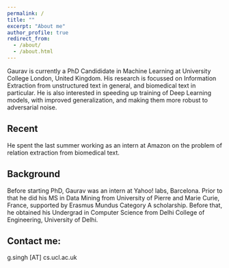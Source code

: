 ```yaml
---
permalink: /
title: ""
excerpt: "About me"
author_profile: true
redirect_from: 
  - /about/
  - /about.html
---
```


Gaurav is currently a PhD Candididate in Machine Learning at University College London, United Kingdom. His research is focussed on Information Extraction from unstructured text in general, and biomedical text in particular. He is also interested in speeding up training of Deep Learning models, with improved generalization, and making them more robust to adversarial noise. 

Recent
------
He spent the last summer working as an intern at Amazon on the problem of relation extraction from biomedical text.

Background
------
Before starting PhD, Gaurav was an intern at Yahoo! labs, Barcelona. Prior to that he did his MS in Data Mining from University of Pierre and Marie Curie, France, supported by Erasmus Mundus Category A scholarship. Before that, he obtained his Undergrad in Computer Science from Delhi College of Engineering, University of Delhi. 

<!-- This was followed by working as a Software Developer at Visualwebsiteoptimizer.com for a year.  -->


Contact me:
------
g.singh [AT] cs.ucl.ac.uk
